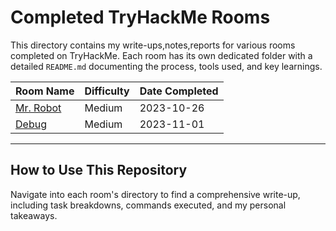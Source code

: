 
# Completed TryHackMe Rooms
This directory contains my write-ups,notes,reports for various rooms completed on TryHackMe. 
Each room has its own dedicated folder with a detailed `README.md` 
documenting the process, tools used, and key learnings.
   
   | Room Name | Difficulty | Date Completed |
   | :-------- | :--------- | :------------- |
   | [Mr. Robot](Mr.robot/README.md) | Medium | 2023-10-26 |
   | [Debug](debug/README.md) | Medium | 2023-11-01 |
  
   ---
  
## How to Use This Repository
  
Navigate into each room's directory to find a comprehensive write-up, including task breakdowns, commands executed, and my personal takeaways.
